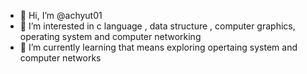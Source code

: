 - 👋 Hi, I’m @achyut01
- 👀 I’m interested in c language , data structure , computer graphics,  operating system and computer networking  
- 🌱 I’m currently learning that means exploring opertaing system and  computer networks

<!---
achyut01/achyut01 is a ✨ special ✨ repository because its `README.md` (this file) appears on your GitHub profile.
You can click the Preview link to take a look at your changes.
--->
